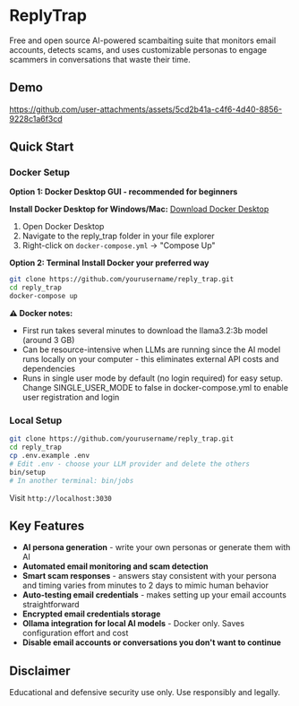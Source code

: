 # ReplyTrap

Free and open source AI-powered scambaiting suite that monitors email accounts, detects scams, and uses customizable personas to engage scammers in conversations that waste their time.

## Demo

https://github.com/user-attachments/assets/5cd2b41a-c4f6-4d40-8856-9228c1a6f3cd

## Quick Start

### Docker Setup

**Option 1: Docker Desktop GUI - recommended for beginners**

**Install Docker Desktop for Windows/Mac:** [Download Docker Desktop](https://www.docker.com/products/docker-desktop/)
1. Open Docker Desktop
2. Navigate to the reply_trap folder in your file explorer
3. Right-click on `docker-compose.yml` → "Compose Up"

**Option 2: Terminal**
**Install Docker your preferred way**
```bash
git clone https://github.com/yourusername/reply_trap.git
cd reply_trap
docker-compose up
```

**⚠️ Docker notes:**
- First run takes several minutes to download the llama3.2:3b model (around 3 GB)
- Can be resource-intensive when LLMs are running since the AI model runs locally on your computer - this eliminates external API costs and dependencies
- Runs in single user mode by default (no login required) for easy setup. Change SINGLE_USER_MODE to false in docker-compose.yml to enable user registration and login

### Local Setup

```bash
git clone https://github.com/yourusername/reply_trap.git
cd reply_trap
cp .env.example .env
# Edit .env - choose your LLM provider and delete the others
bin/setup
# In another terminal: bin/jobs
```

Visit `http://localhost:3030`

## Key Features

- **AI persona generation** - write your own personas or generate them with AI
- **Automated email monitoring and scam detection** 
- **Smart scam responses** - answers stay consistent with your persona and timing varies from minutes to 2 days to mimic human behavior
- **Auto-testing email credentials** - makes setting up your email accounts straightforward
- **Encrypted email credentials storage**
- **Ollama integration for local AI models** - Docker only. Saves configuration effort and cost
- **Disable email accounts or conversations you don't want to continue**

## Disclaimer

Educational and defensive security use only. Use responsibly and legally.
